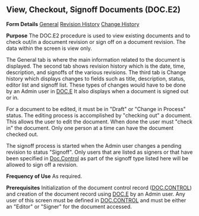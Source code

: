 ## View, Checkout, Signoff Documents (DOC.E2)
<PageHeader />

**Form Details**
[General](../DOC-E2-1/README.md)
[Revision History](../DOC-E2-2/README.md)
[Change History](../DOC-E2-3/README.md)

**Purpose**
The DOC.E2 procedure is used to view existing documents and to check out/in a
document revision or sign off on a document revision. The data within the
screen is view only.

The General tab is where the main information related to the document is
displayed.
The second tab shows revision history which is the date, time, description,
and signoffs of the various revisions.
The third tab is Change history which displays changes to fields such as
title, description, status, editor list and signoff list. These types of
changes would have to be done by an Admin user in [DOC.E](../DOC-E/README.md) It also
displays when a document is signed out or in.

For a document to be edited, it must be in "Draft" or "Change in Process"
status. The editing process is accomplished by "checking out" a document. This
allows the user to edit the document. When done the user must "check in" the
document. Only one person at a time can have the document checked out.

The signoff process is started when the Admin user changes a pending revision
to status "Signoff". Only users that are listed as signers or that have been
specified in [Doc.Control](../Doc-Control/README.md) as part of the signoff type listed
here will be allowed to sign off a revision.

**Frequency of Use**
As required.

**Prerequisites**
Initialization of the document control record ([DOC.CONTROL](../DOC-CONTROL/README.md))
and creation of the document record using [DOC.E](../DOC-E/README.md) by an Admin user.
Any user of this screen must be defined in [DOC.CONTROL](../DOC-CONTROL/README.md) and
must be either an "Editor" or "Signer" for the document accessed.

<badge text= "Version 8.10.57 " vertical="middle" />

<PageFooter />
